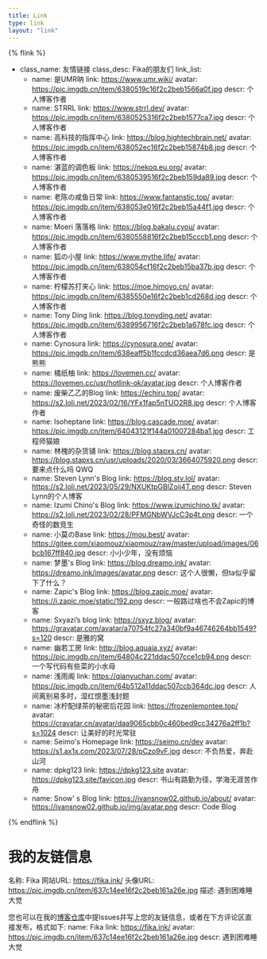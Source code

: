 ```yaml
---
title: Link
type: link
layout: "link"
---
```

{% flink %}
- class_name: 友情链接
  class_desc: Fika的朋友们
  link_list:
    - name: 是UMR呐
      link: https://www.umr.wiki/
      avatar: https://pic.imgdb.cn/item/6380519c16f2c2beb1566a0f.jpg
      descr: 个人博客作者
    - name: STRRL
      link: https://www.strrl.dev/
      avatar: https://pic.imgdb.cn/item/6380525316f2c2beb1577ca7.jpg
      descr: 个人博客作者
    - name: 高科技的指挥中心
      link: https://blog.hightechbrain.net/
      avatar: https://pic.imgdb.cn/item/638052ec16f2c2beb15874b8.jpg
      descr: 个人博客作者
    - name: 湛蓝的调色板
      link: https://nekoq.eu.org/
      avatar: https://pic.imgdb.cn/item/6380539516f2c2beb159da89.jpg
      descr: 个人博客作者
    - name: 老陈の咸鱼日常
      link: https://www.fantanstic.top/
      avatar: https://pic.imgdb.cn/item/638053e016f2c2beb15a44f1.jpg
      descr: 个人博客作者
    - name: Moeri 落落格
      link: https://blog.bakalu.cyou/
      avatar: https://pic.imgdb.cn/item/6380558816f2c2beb15cccb1.png
      descr: 个人博客作者
    - name: 狐の小屋
      link: https://www.mythe.life/
      avatar: https://pic.imgdb.cn/item/638054cf16f2c2beb15ba37b.jpg
      descr: 个人博客作者
    - name: 柠檬苏打夹心
      link: https://moe.himoyo.cn/
      avatar: https://pic.imgdb.cn/item/6385550e16f2c2beb1cd268d.jpg
      descr: 个人博客作者
    - name: Tony Ding
      link: https://blog.tonyding.net/
      avatar: https://pic.imgdb.cn/item/6389956716f2c2beb1a678fc.jpg
      descr: 个人博客作者
    - name: Cynosura
      link: https://cynosura.one/
      avatar: https://pic.imgdb.cn/item/638eaff5b1fccdcd36aea7d6.png
      descr: 是熊熊
    - name: 橘纸柚
      link: https://lovemen.cc/
      avatar: https://lovemen.cc/usr/hotlink-ok/avatar.jpg
      descr: 个人博客作者
    - name: 废柴乙乙的Blog
      link: https://echiru.top/
      avatar: https://s2.loli.net/2023/02/16/YFx1fap5nTUO2R8.jpg
      descr: 个人博客作者
    - name: Isoheptane
      link: https://blog.cascade.moe/
      avatar: https://pic.imgdb.cn/item/64043121f144a01007284ba1.jpg
      descr: 工程师猫娘
    - name: 林槐的杂货铺
      link: https://blog.stapxs.cn/
      avatar: https://blog.stapxs.cn/usr/uploads/2020/03/3664075920.png
      descr: 要来点什么吗 QWQ
    - name: Steven Lynn's Blog
      link: https://blog.stv.lol/
      avatar: https://s2.loli.net/2023/05/29/NXUKtpGBlZoij4T.png
      descr: Steven Lynn的个人博客
    - name: Izumi Chino's Blog
      link: https://www.izumichino.tk/
      avatar: https://s2.loli.net/2023/02/28/PFMGNbWVJcC3p4t.png
      descr: 一个奇怪的数竞生
    - name: 小莫のBase
      link: https://mou.best/
      avatar: https://gitee.com/xiaomouz/xiaomouz/raw/master/upload/images/06bcb167ff840.jpg
      descr: 小小少年，没有烦恼
    - name: 梦墨's Blog
      link: https://blog.dreamo.ink/
      avatar: https://dreamo.ink/images/avatar.png
      descr: 这个人很懒，但ta似乎留下了什么？
    - name: Zapic's Blog
      link: https://blog.zapic.moe/
      avatar: https://i.zapic.moe/static/192.png
      descr: 一般路过啥也不会Zapic的博客
    - name: Sxyazi’s blog
      link: https://sxyz.blog/
      avatar: https://gravatar.com/avatar/a70754fc27a340bf9a46746264bb1549?s=120
      descr: 是雅的窝
    - name: 幽若工房
      link: http://blog.aquaia.xyz/
      avatar: https://pic.imgdb.cn/item/64804c221ddac507cce1cb94.png
      descr: 一个写代码有些菜的小水母
    - name: 浅雨阁
      link: https://qianyuchan.com/
      avatar: https://pic.imgdb.cn/item/64b512a11ddac507ccb364dc.jpg
      descr: 人间离别易多时，湿红恨墨浅封题
    - name: 冰柠配绿茶的秘密后花园
      link: https://frozenlemontee.top/
      avatar: https://cravatar.cn/avatar/daa9065cbb0c460bed9cc34276a2ff1b?s=1024
      descr: 让美好的时光常驻
    - name: Seimo's Homepage
      link: https://seimo.cn/dev
      avatar: https://s1.ax1x.com/2023/07/28/pCzo9vF.jpg
      descr: 不负热爱，奔赴山河
    - name: dpkg123
      link: https://dpkg123.site
      avatar: https://dpkg123.site/favicon.jpg
      descr: 书山有路勤为径，学海无涯苦作舟
    - name: Snow' s Blog
      link: https://ivansnow02.github.io/about/
      avatar: https://ivansnow02.github.io/img/avatar.png
      descr: Code Blog

{% endflink %}

# 我的友链信息
名称: Fika
网站URL: https://fika.ink/
头像URL: https://pic.imgdb.cn/item/637c14ee16f2c2beb161a26e.jpg
描述: 遇到困难睡大觉

您也可以在我的[博客仓库](https://github.com/FikaNeko/FikaNeko.github.io/issues)中提Issues并写上您的友链信息，或者在下方评论区直接发布，格式如下:
name: Fika
link: https://fika.ink/
avatar: https://pic.imgdb.cn/item/637c14ee16f2c2beb161a26e.jpg
descr: 遇到困难睡大觉